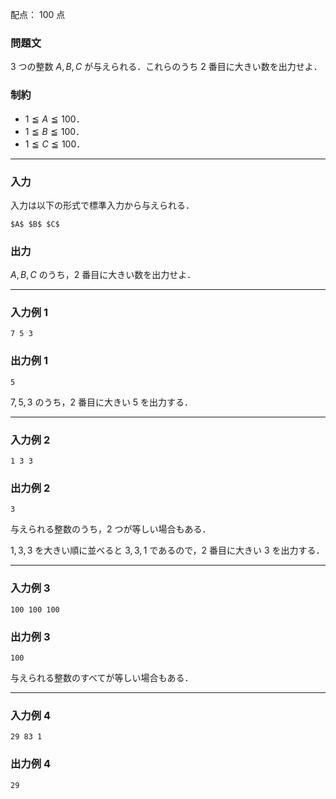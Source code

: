 配点： $100$ 点

### 問題文
$3$ つの整数 $A, B, C$ が与えられる．これらのうち $2$ 番目に大きい数を出力せよ．

### 制約
- $1 \leqq A \leqq 100$．
- $1 \leqq B \leqq 100$．
- $1 \leqq C \leqq 100$．

---

### 入力
入力は以下の形式で標準入力から与えられる．

~~~
$A$ $B$ $C$
~~~

### 出力
$A, B, C$ のうち，$2$ 番目に大きい数を出力せよ．

---

### 入力例 1
~~~
7 5 3
~~~

### 出力例 1
~~~
5
~~~

$7, 5, 3$ のうち，$2$ 番目に大きい $5$ を出力する．

---

### 入力例 2
~~~
1 3 3
~~~

### 出力例 2
~~~
3
~~~

与えられる整数のうち，$2$ つが等しい場合もある．

$1, 3, 3$ を大きい順に並べると $3, 3, 1$ であるので，$2$ 番目に大きい $3$ を出力する．

---

### 入力例 3
~~~
100 100 100
~~~

### 出力例 3
~~~
100
~~~

与えられる整数のすべてが等しい場合もある．

---

### 入力例 4
~~~
29 83 1
~~~

### 出力例 4
~~~
29
~~~
